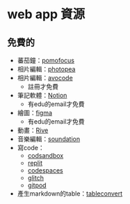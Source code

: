 # web app 資源

## 免費的

- 蕃茄鐘：[pomofocus](https://pomofocus.io/)
- 相片編輯：[photopea](https://www.photopea.com/)
- 相片編輯：[avocode](https://avocode.com/)
  - 註冊才免費
- 筆記軟體：[Notion](https://www.notion.so/)
  - 有edu的email才免費
- 繪圖：[figma](https://www.figma.com/)
  - 有edu的email才免費
- 動畫：[Rive](https://rive.app/)
- 音樂編輯：[soundation](https://soundation.com/)
- 寫code：
  - [codsandbox](https://codesandbox.io/)
  - [replit](https://replit.com/)
  - [codespaces](https://github.com/features/codespaces)
  - [glitch](https://glitch.com/)
  - [gitpod](https://www.gitpod.io/)
- 產生markdown的table：[tableconvert](https://tableconvert.com/)
